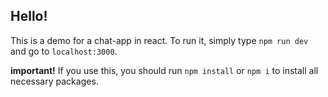 ## Hello!

This is a demo for a chat-app in react. To run it, simply type `npm run dev` and go to `localhost:3000`.

**important!**
If you use this, you should run `npm install` or `npm i` to install all necessary packages.